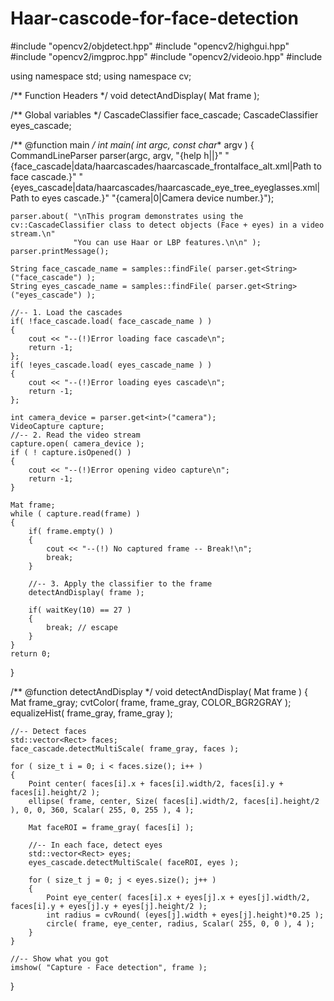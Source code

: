# Haar-cascode-for-face-detection
#include "opencv2/objdetect.hpp"
#include "opencv2/highgui.hpp"
#include "opencv2/imgproc.hpp"
#include "opencv2/videoio.hpp"
#include <iostream>

using namespace std;
using namespace cv;

/** Function Headers */
void detectAndDisplay( Mat frame );

/** Global variables */
CascadeClassifier face_cascade;
CascadeClassifier eyes_cascade;

/** @function main */
int main( int argc, const char** argv )
{
    CommandLineParser parser(argc, argv,
                             "{help h||}"
                             "{face_cascade|data/haarcascades/haarcascade_frontalface_alt.xml|Path to face cascade.}"
                             "{eyes_cascade|data/haarcascades/haarcascade_eye_tree_eyeglasses.xml|Path to eyes cascade.}"
                             "{camera|0|Camera device number.}");

    parser.about( "\nThis program demonstrates using the cv::CascadeClassifier class to detect objects (Face + eyes) in a video stream.\n"
                  "You can use Haar or LBP features.\n\n" );
    parser.printMessage();

    String face_cascade_name = samples::findFile( parser.get<String>("face_cascade") );
    String eyes_cascade_name = samples::findFile( parser.get<String>("eyes_cascade") );

    //-- 1. Load the cascades
    if( !face_cascade.load( face_cascade_name ) )
    {
        cout << "--(!)Error loading face cascade\n";
        return -1;
    };
    if( !eyes_cascade.load( eyes_cascade_name ) )
    {
        cout << "--(!)Error loading eyes cascade\n";
        return -1;
    };

    int camera_device = parser.get<int>("camera");
    VideoCapture capture;
    //-- 2. Read the video stream
    capture.open( camera_device );
    if ( ! capture.isOpened() )
    {
        cout << "--(!)Error opening video capture\n";
        return -1;
    }

    Mat frame;
    while ( capture.read(frame) )
    {
        if( frame.empty() )
        {
            cout << "--(!) No captured frame -- Break!\n";
            break;
        }

        //-- 3. Apply the classifier to the frame
        detectAndDisplay( frame );

        if( waitKey(10) == 27 )
        {
            break; // escape
        }
    }
    return 0;
}

/** @function detectAndDisplay */
void detectAndDisplay( Mat frame )
{
    Mat frame_gray;
    cvtColor( frame, frame_gray, COLOR_BGR2GRAY );
    equalizeHist( frame_gray, frame_gray );

    //-- Detect faces
    std::vector<Rect> faces;
    face_cascade.detectMultiScale( frame_gray, faces );

    for ( size_t i = 0; i < faces.size(); i++ )
    {
        Point center( faces[i].x + faces[i].width/2, faces[i].y + faces[i].height/2 );
        ellipse( frame, center, Size( faces[i].width/2, faces[i].height/2 ), 0, 0, 360, Scalar( 255, 0, 255 ), 4 );

        Mat faceROI = frame_gray( faces[i] );

        //-- In each face, detect eyes
        std::vector<Rect> eyes;
        eyes_cascade.detectMultiScale( faceROI, eyes );

        for ( size_t j = 0; j < eyes.size(); j++ )
        {
            Point eye_center( faces[i].x + eyes[j].x + eyes[j].width/2, faces[i].y + eyes[j].y + eyes[j].height/2 );
            int radius = cvRound( (eyes[j].width + eyes[j].height)*0.25 );
            circle( frame, eye_center, radius, Scalar( 255, 0, 0 ), 4 );
        }
    }

    //-- Show what you got
    imshow( "Capture - Face detection", frame );
}
